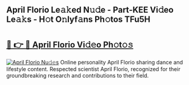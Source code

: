 ## April Florio Le𝚊𝚔ed N𝚞𝚍e - Part-KEE Vi𝚍eo Le𝚊𝚔s - H𝚘t O𝚗lyf𝚊ns Ph𝚘tos TFu5H

# <h2><a href="http://hf8gqt.feru.top/?c=April+Florio">🔗 👉 🔴 April Florio Vi𝚍𝚎o Ph𝚘t𝚘𝚜</a></h2>

[![April Florio Nu𝚍𝚎s](https://i.imgur.com/0TWrTi3.gif)](http://hf8gqt.feru.top/?c=April+Florio)
Online personality April Florio sharing dance and lifestyle content. Respected scientist April Florio, recognized for their groundbreaking research and contributions to their field. 
